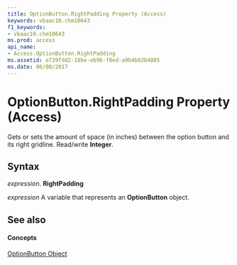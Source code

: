 ```yaml
---
title: OptionButton.RightPadding Property (Access)
keywords: vbaac10.chm10643
f1_keywords:
- vbaac10.chm10643
ms.prod: access
api_name:
- Access.OptionButton.RightPadding
ms.assetid: e739fdd2-18be-eb96-f8ed-a9b4b82b4885
ms.date: 06/08/2017
---
```



# OptionButton.RightPadding Property (Access)

Gets or sets the amount of space (in inches) between the option button and its right gridline. Read/write  **Integer**.


## Syntax

 _expression_. **RightPadding**

 _expression_ A variable that represents an **OptionButton** object.


## See also


#### Concepts


[OptionButton Object](optionbutton-object-access.md)

